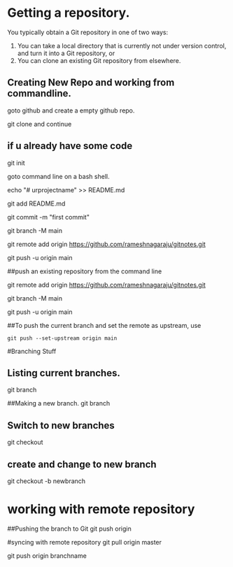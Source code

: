 # Getting a repository.
You typically obtain a Git repository in one of two ways:
1) You can take a local directory that is currently not under version control, 
and turn it into a Git repository, or
2) You can clone an existing Git repository from elsewhere.

## Creating New Repo and working from commandline.

goto github and create a empty github repo.

git clone and continue

## if u already have some code

git init

goto command line on a bash shell.

echo "# urprojectname" >> README.md

git add README.md

git commit -m "first commit"

git branch -M main

git remote add origin https://github.com/rameshnagaraju/gitnotes.git

git push -u origin main

##push an existing repository from the command line

git remote add origin https://github.com/rameshnagaraju/gitnotes.git

git branch -M main

git push -u origin main

##To push the current branch and set the remote as upstream, use

    git push --set-upstream origin main

#Branching Stuff

## Listing current branches. 
git branch

##Making a new branch.
git branch <branch-name>

## Switch to new branches
git checkout <branch-name>
    
## create and change to new branch
git checkout -b newbranch

# working with remote repository

##Pushing the branch to Git
git push origin <branch-name>

#syncing with remote repository
git pull origin master

git push origin branchname

